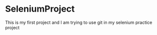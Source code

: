 # SeleniumProject
This is my first project and I am trying to use git in my selenium practice project
